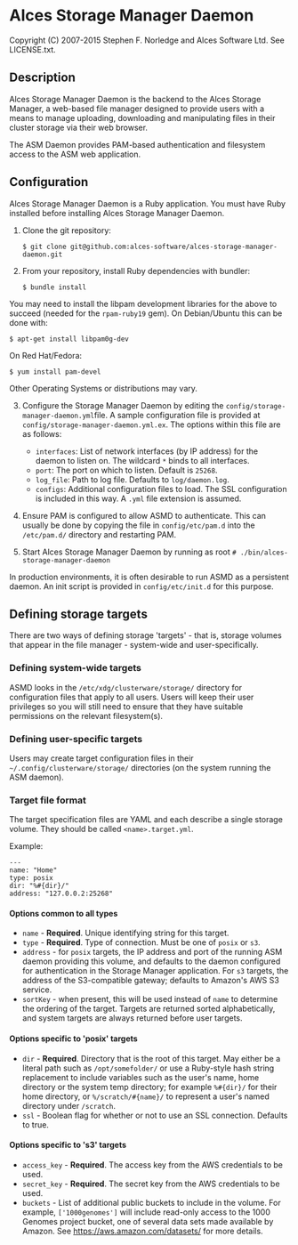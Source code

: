 # Alces Storage Manager Daemon
Copyright (C) 2007-2015 Stephen F. Norledge and Alces Software Ltd. See LICENSE.txt.


## Description
Alces Storage Manager Daemon is the backend to the Alces Storage Manager, a
web-based file manager designed to provide users with a means to manage
uploading, downloading and manipulating files in their cluster storage via
their web browser.

The ASM Daemon provides PAM-based authentication and filesystem access to the
ASM web application.

## Configuration
Alces Storage Manager Daemon is a Ruby application. You must have Ruby
installed before installing Alces Storage Manager Daemon.

1. Clone the git repository:

   ```$ git clone git@github.com:alces-software/alces-storage-manager-daemon.git```

2. From your repository, install Ruby dependencies with bundler:

   ```$ bundle install```

  You may need to install the libpam development libraries for the above to
  succeed (needed for the `rpam-ruby19` gem). On Debian/Ubuntu this can be
  done with:

  ```$ apt-get install libpam0g-dev```

  On Red Hat/Fedora:

  ```$ yum install pam-devel```

  Other Operating Systems or distributions may vary.

3. Configure the Storage Manager Daemon by editing the
  `config/storage-manager-daemon.yml`file. A sample configuration file is
  provided at `config/storage-manager-daemon.yml.ex`. The options within this
  file are as follows:
    * `interfaces`: List of network interfaces (by IP address) for the daemon to
    listen on. The wildcard `*` binds to all interfaces.
    * `port`: The port on which to listen. Default is `25268`.
    * `log_file`: Path to log file. Defaults to `log/daemon.log`.
    * `configs`: Additional configuration files to load. The SSL configuration is
      included in this way. A `.yml` file extension is assumed.

4. Ensure PAM is configured to allow ASMD to authenticate. This can usually be
   done by copying the file in `config/etc/pam.d` into the `/etc/pam.d/`
   directory and restarting PAM.

5. Start Alces Storage Manager Daemon by running as root
   ```# ./bin/alces-storage-manager-daemon```

In production environments, it is often desirable to run ASMD as a persistent
daemon. An init script is provided in `config/etc/init.d` for this purpose.

## Defining storage targets

 There are two ways of defining storage 'targets' - that is, storage volumes
 that appear in the file manager - system-wide and user-specifically.

### Defining system-wide targets

 ASMD looks in the `/etc/xdg/clusterware/storage/` directory for configuration
 files that apply to all users. Users will keep their user privileges so you
 will still need to ensure that they have suitable permissions on the relevant
 filesystem(s).

### Defining user-specific targets

 Users may create target configuration files in their
 `~/.config/clusterware/storage/` directories (on the system running the ASM
 daemon).

### Target file format

 The target specification files are YAML and each describe a single storage
 volume. They should be called `<name>.target.yml`.

 Example:

 ```
 ---
name: "Home"
type: posix
dir: "%#{dir}/"
address: "127.0.0.2:25268"
```

#### Options common to all types

* `name` - **Required**. Unique identifying string for this target.
* `type` - **Required**. Type of connection. Must be one of `posix` or `s3`.
* `address` - for `posix` targets, the IP address and port of the running ASM
daemon providing this volume, and defaults to the daemon configured for
authentication in the Storage Manager application. For `s3` targets, the
address of the S3-compatible gateway; defaults to Amazon's AWS S3 service.
* `sortKey` - when present, this will be used instead of `name` to determine
the ordering of the target. Targets are returned sorted alphabetically, and
system targets are always returned before user targets.

#### Options specific to 'posix' targets

* `dir` - **Required**. Directory that is the root of this target. May either be a literal
path such as `/opt/somefolder/` or use a Ruby-style hash string replacement
to include variables such as the user's name, home directory or the system temp
directory; for example `%#{dir}/` for their home directory, or
`%/scratch/#{name}/` to represent a user's named directory under `/scratch`.
* `ssl` - Boolean flag for whether or not to use an SSL connection. Defaults to
true.

#### Options specific to 's3' targets

* `access_key` - **Required**. The access key from the AWS credentials to be used.
* `secret_key` - **Required**. The secret key from the AWS credentials to be used.
* `buckets` - List of additional public buckets to include in the volume. For
example, `['1000genomes']` will include read-only access to the 1000 Genomes
project bucket, one of several data sets made available by Amazon. See
https://aws.amazon.com/datasets/ for more details.
